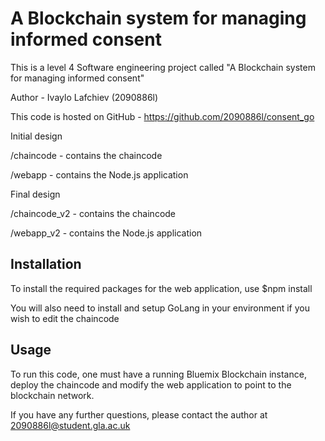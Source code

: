 # A Blockchain system for managing informed consent
This is a level 4 Software engineering project called "A Blockchain system for managing informed consent"

Author - Ivaylo Lafchiev (2090886l)

This code is hosted on GitHub - https://github.com/2090886l/consent_go

Initial design

/chaincode - contains the chaincode 

/webapp - contains the Node.js application


Final design

/chaincode_v2 - contains the chaincode 

/webapp_v2 - contains the Node.js application

## Installation
To install the required packages for the web application, use $npm install

You will also need to install and setup GoLang in your environment if you wish to edit the chaincode
## Usage
To run this code, one must have a running Bluemix Blockchain instance, deploy the chaincode and modify the web application
to point to the blockchain network.

If you have any further questions, please contact the author at 2090886l@student.gla.ac.uk

